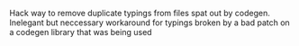 Hack way to remove duplicate typings from files spat out by codegen. Inelegant but neccessary workaround for typings broken by a bad patch on a codegen library that was being used
